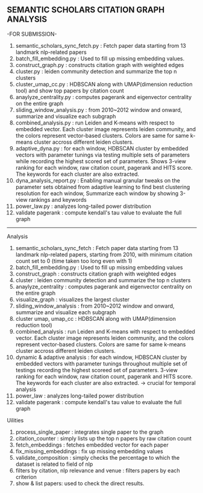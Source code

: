 SEMANTIC SCHOLARS CITATION GRAPH ANALYSIS
---------------------------------------------------------------------------------------------------------------------------------------------------------------------------------------------------------------------------------------------------------------
-FOR SUBMISSION-
1. semantic_scholars_sync_fetch.py : Fetch paper data starting from 13 landmark nlp-related papers
2. batch_fill_embedding.py : Used to fill up missing embedding values.
3. construct_graph.py : constructs citation graph with weighted edges
4. cluster.py : leiden community detection and summarize the top n clusters
5. cluster_umap_cc.py : HDBSCAN along with UMAP(dimension reduction tool) and show top papers by citation count
6. anaylyze_centrality.py : computes pagerank and eigenvector centrality on the entire graph
7. sliding_window_analysis.py : from 2010~2012 window and onward, summarize and visualize each subgraph
8. combined_analysis.py : run Leiden and K-means with respect to embedded vector. Each cluster image represents leiden community, and the colors represent vector-based clusters. Colors are same for same k-means cluster accross different leiden clusters.
9. adaptive_dyna.py : for each window, HDBSCAN cluster by embedded vectors with parameter tunings via testing multiple sets of parameters while recording the highest scored set of parameters. Shows 3-view ranking for each window, raw citation count, pagerank and HITS score. The keywords for each cluster are also extracted.
10. dyna_analysis_report.py : Enabling manual granular tweaks on the parameter sets obtained from adaptive learning to find best clustering resolution for each window, Summarize each window by showing 3-view rankings and keywords
11. power_law.py : analyzes long-tailed power distribution
12. validate pagerank : compute kendall's tau value to evaluate the full graph
---------------------------------------------------------------------------------------------------------------------------------------------------------------------------------------------------------------------------------------------------------------
Analysis
1. semantic_scholars_sync_fetch : Fetch paper data starting from 13 landmark nlp-related papers, starting from 2010, with minimum citation count set to 0 (time taken too long even with 1)
2. batch_fill_embedding.py : Used to fill up missing embedding values
3. construct_graph : constructs citation graph with weighted edges
4. cluster : leiden community detection and summarize the top n clusters
5. anaylyze_centrality : computes pagerank and eigenvector centrality on the entire graph
6. visualize_graph : visualizes the largest cluster
7. sliding_window_analysis : from 2010~2012 window and onward, summarize and visualize each subgraph
8. cluster umap, umap_cc : HDBSCAN along with UMAP(dimension reduction tool)
9. combined_analysis : run Leiden and K-means with respect to embedded vector. Each cluster image represents leiden community, and the colors represent vector-based clusters. Colors are same for same k-means cluster accross different leiden clusters.
10. dynamic & adaptive analysis : for each window, HDBSCAN cluster by embedded vectors with parameter tunings throughout multiple set of testings recording the highest scoreed set of parameters. 3-view ranking for each window, raw citation count, pagerank and HITS score. The keywords for each cluster are also extracted. -> crucial for temporal analysis 
11. power_law : analyzes long-tailed power distribution
12. validate pagerank : compute kendall's tau value to evaluate the full graph

Uilities
1. process_single_paper : integrates single paper to the graph
2. citation_counter : simply lists up the top n papers by raw citation count
3. fetch_embeddings : fetches embedded vector for each paper
4. fix_missing_embeddings : fix up missing embedding values
5. validate_composition : simply checks the percentage to which the dataset is related to field of nlp
6. filters by citation, nlp relevance and venue : filters papers by each criterion
7. show & list papers: used to check the direct results.

